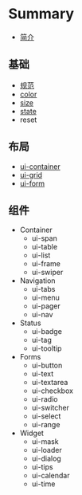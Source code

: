# Summary

* [简介](README.md)

## 基础
* [规范](standars.md)
* [color](core.md#color)
* [size](core.md#size)
* [state](core.md#state)
* reset

## 布局
* [ui-container](layout.md#container)
* [ui-grid](layout.md#grid)
* [ui-form](layout.md#form)

## 组件
* Container
    * ui-span
    * ui-table
    * ui-list
    * ui-frame
    * ui-swiper
* Navigation
    * ui-tabs
    * ui-menu
    * ui-pager
    * ui-nav
* Status
    * ui-badge
    * ui-tag
    * ui-tooltip
* Forms
    * ui-button
    * ui-text
    * ui-textarea
    * ui-checkbox
    * ui-radio
    * ui-switcher
    * ui-select
    * ui-range
* Widget
    * ui-mask
    * ui-loader
    * ui-dialog
    * ui-tips
    * ui-calendar
    * ui-time